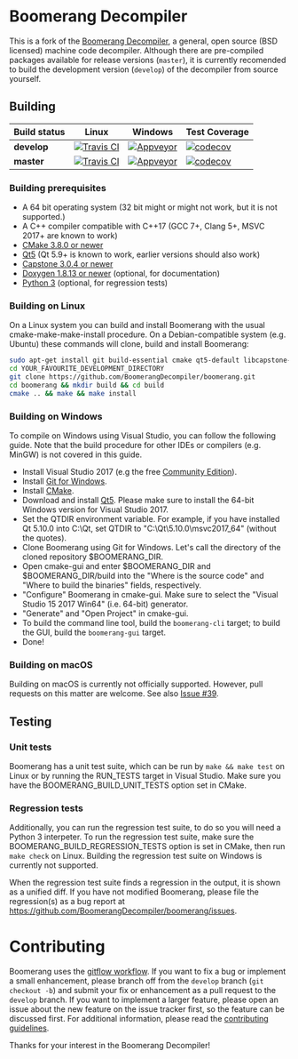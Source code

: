 # Boomerang Decompiler

This is a fork of the [Boomerang Decompiler](http://boomerang.sourceforge.net/), a general, open source (BSD licensed) machine code decompiler.
Although there are pre-compiled packages available for release versions (`master`),
it is currently recomended to build the development version (`develop`) of the decompiler from source yourself.


## Building

| **Build status** | Linux | Windows | Test Coverage |
|------------------|-------|---------|---------------|
|    **develop**   | [![Travis CI](https://api.travis-ci.com/BoomerangDecompiler/boomerang.svg?branch=develop)](https://travis-ci.com/BoomerangDecompiler/boomerang/branches) | [![Appveyor](https://ci.appveyor.com/api/projects/status/pg2bw7kxse1t7cx8/branch/develop?svg=true)](https://ci.appveyor.com/project/ceeac/boomerang/branch/develop) | [![codecov](https://codecov.io/gh/BoomerangDecompiler/boomerang/branch/develop/graph/badge.svg)](https://codecov.io/gh/BoomerangDecompiler/boomerang/branch/develop) |
|    **master**    | [![Travis CI](https://api.travis-ci.com/BoomerangDecompiler/boomerang.svg?branch=master)](https://travis-ci.com/BoomerangDecompiler/boomerang/branches)  | [![Appveyor](https://ci.appveyor.com/api/projects/status/pg2bw7kxse1t7cx8/branch/master?svg=true)](https://ci.appveyor.com/project/ceeac/boomerang/branch/master)   | [![codecov](https://codecov.io/gh/BoomerangDecompiler/boomerang/branch/master/graph/badge.svg)](https://codecov.io/gh/BoomerangDecompiler/boomerang/branch/master)   |


### Building prerequisites

 - A 64 bit operating system (32 bit might or might not work, but it is not supported.)
 - A C++ compiler compatible with C++17 (GCC 7+, Clang 5+, MSVC 2017+ are known to work)
 - [CMake 3.8.0 or newer](https://cmake.org/download/)
 - [Qt5](https://www.qt.io/download-open-source/) (Qt 5.9+ is known to work, earlier versions should also work)
 - [Capstone 3.0.4 or newer](http://www.capstone-engine.org/)
 - [Doxygen 1.8.13 or newer](http://www.doxygen.nl/) (optional, for documentation)
 - [Python 3](https://www.python.org/downloads/) (optional, for regression tests)


### Building on Linux

On a Linux system you can build and install Boomerang with the usual cmake-make-make-install procedure.
On a Debian-compatible system (e.g. Ubuntu) these commands will clone, build and install Boomerang:

```bash
sudo apt-get install git build-essential cmake qt5-default libcapstone-dev
cd YOUR_FAVOURITE_DEVELOPMENT_DIRECTORY
git clone https://github.com/BoomerangDecompiler/boomerang.git
cd boomerang && mkdir build && cd build
cmake .. && make && make install
```


### Building on Windows

To compile on Windows using Visual Studio, you can follow the following guide. Note that the build procedure
for other IDEs or compilers (e.g. MinGW) is not covered in this guide.

- Install Visual Studio 2017 (e.g the free [Community Edition](https://visualstudio.microsoft.com/vs/community/)).
- Install [Git for Windows](https://github.com/git-for-windows/git/releases/latest).
- Install [CMake](https://cmake.org/download/).
- Download and install [Qt5](https://www.qt.io/download-open-source/). Please make sure to install the 64-bit Windows version for Visual Studio 2017.
- Set the QTDIR environment variable. For example, if you have installed Qt 5.10.0 into C:\Qt, set QTDIR to "C:\Qt\5.10.0\msvc2017_64\" (without the quotes).
- Clone Boomerang using Git for Windows. Let's call the directory of the cloned repository $BOOMERANG_DIR.
- Open cmake-gui and enter $BOOMERANG_DIR and $BOOMERANG_DIR/build into the "Where is the source code" and "Where to build the binaries" fields, respectively.
- "Configure" Boomerang in cmake-gui. Make sure to select the "Visual Studio 15 2017 Win64" (i.e. 64-bit) generator.
- "Generate" and "Open Project" in cmake-gui.
- To build the command line tool, build the `boomerang-cli` target; to build the GUI, build the `boomerang-gui` target.
- Done!


### Building on macOS

Building on macOS is currently not officially supported. However, pull requests on this matter are welcome. See also [Issue #39](https://github.com/BoomerangDecompiler/boomerang/issues/39).


## Testing

### Unit tests

Boomerang has a unit test suite, which can be run by `make && make test` on Linux or by running the RUN_TESTS target in Visual Studio.
Make sure you have the BOOMERANG_BUILD_UNIT_TESTS option set in CMake.


### Regression tests

Additionally, you can run the regression test suite, to do so you will need a Python 3 interpeter.
To run the regression test suite, make sure the BOOMERANG_BUILD_REGRESSION_TESTS option is set in CMake, then run `make check`
on Linux. Building the regression test suite on Windows is currently not supported.

When the regression test suite finds a regression in the output, it is shown as a unified diff.
If you have not modified Boomerang, please file the regression(s) as a bug report at https://github.com/BoomerangDecompiler/boomerang/issues.


# Contributing

Boomerang uses the [gitflow workflow](https://nvie.com/posts/a-successful-git-branching-model/). If you want to fix a bug or implement a small enhancement,
please branch off from the `develop` branch (`git checkout -b`) and submit your fix or enhancement as a pull request to the `develop` branch.
If you want to implement a larger feature, please open an issue about the new feature on the issue tracker first, so the feature can be discussed first.
For additional information, please read the [contributing guidelines](https://github.com/BoomerangDecompiler/boomerang/blob/develop/Contributing.md).

Thanks for your interest in the Boomerang Decompiler!

